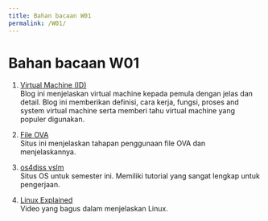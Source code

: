 ```yaml
---
title: Bahan bacaan W01
permalink: /W01/
---
```


# Bahan bacaan W01

1. [Virtual Machine (ID)](https://www.goldenfast.net/blog/virtual-machine-adalah/) <br>
Blog ini menjelaskan virtual machine kepada pemula dengan jelas dan detail. Blog ini memberikan definisi, cara kerja, fungsi, proses and system virtual machine serta memberi tahu virtual machine yang populer digunakan.

2. [File OVA](https://wikis.utexas.edu/display/MSBTech/Installing+OVA+files+using+VirtualBox) <br>
Situs ini menjelaskan tahapan penggunaan file OVA dan menjelaskannya.

3. [os4diss vslm](https://osp4diss.vlsm.org/) <br>
Situs OS untuk semester ini. Memiliki tutorial yang sangat lengkap untuk pengerjaan.

4. [Linux Explained](https://www.youtube.com/watch?v=PwugmcN1hf8) <br>
Video yang bagus dalam menjelaskan Linux.
